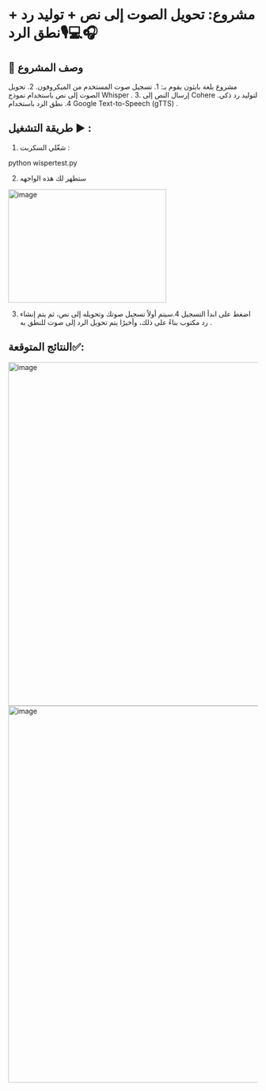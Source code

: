 # مشروع: تحويل الصوت إلى نص + توليد رد + نطق الرد🎙💻🎧
## 📌 وصف المشروع
مشروع بلغة بايثون يقوم بـ:
	1.	تسجيل صوت المستخدم من الميكروفون.
	2.	تحويل الصوت إلى نص باستخدام نموذج Whisper .
	3.	إرسال النص إلى Cohere لتوليد رد ذكي.
	4.	نطق الرد باستخدام Google Text-to-Speech (gTTS) .
 ## طريقة التشغيل ▶️ :
 	
  1.	شغّلي السكربت :
  
  python wispertest.py

  2. ستظهر لك هذه الواجهه 
  <img width="319" height="229" alt="image" src="https://github.com/user-attachments/assets/e8f874e4-3f92-4300-a8f3-1b1594a18359" />

3. اضغط على ابدأ التسجيل
4.سيتم أولاً تسجيل صوتك وتحويله إلى نص، ثم يتم إنشاء رد مكتوب بناءً على ذلك، وأخيرًا يتم تحويل الرد إلى صوت للنطق به .
## النتائج المتوقعة✅:
<img width="829" height="694" alt="image" src="https://github.com/user-attachments/assets/62ef304a-440b-4d0c-bfe4-94c1aa98b619" />
<img width="820" height="761" alt="image" src="https://github.com/user-attachments/assets/4df022d9-d51f-4780-b9a3-6bb31e63cf33" />
